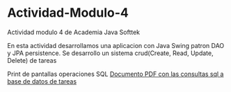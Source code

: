 # Actividad-Modulo-4
Actividad modulo 4 de Academia Java Softtek

En esta actividad desarrollamos una aplicacion con Java Swing 
patron DAO y JPA persistence.
Se desarrollo un sistema crud(Create, Read, Update, Delete) de tareas 

Print de pantallas operaciones SQL
[Documento PDF con las consultas sql a base de datos de tareas](src/main/resources/META-INF/SQL_de_tareas.pdf)
 
 
